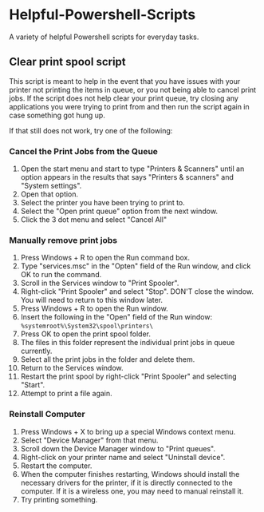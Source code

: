 # Helpful-Powershell-Scripts
A variety of helpful Powershell scripts for everyday tasks.

## Clear print spool script

This script is meant to help in the event that you have issues with your printer not printing the items in queue, or you not being able to cancel print jobs.
If the script does not help clear your print queue, try closing any applications you were trying to print from and then run the script again in case something got hung up.

If that still does not work, try one of the following:

### Cancel the Print Jobs from the Queue

1. Open the start menu and start to type "Printers & Scanners" until an option appears in the results that says "Printers & scanners" and "System settings".
2. Open that option.
3. Select the printer you have been trying to print to.
4. Select the "Open print queue" option from the next window.
5. Click the 3 dot menu and select "Cancel All"

### Manually remove print jobs

1. Press Windows + R to open the Run command box.
2. Type "services.msc" in the "Opten" field of the Run window, and click OK to run the command.
3. Scroll in the Services window to "Print Spooler".
4. Right-click "Print Spooler" and select "Stop". DON'T close the window. You will need to return to this window later.
5. Press Windows + R to open the Run window.
6. Insert the following in the "Open" field of the Run window: `%systemroot%\System32\spool\printers\`
7. Press OK to open the print spool folder.
8. The files in this folder represent the individual print jobs in queue currently.
9. Select all the print jobs in the folder and delete them.
10. Return to the Services window.
11. Restart the print spool by right-click "Print Spooler" and selecting "Start".
12. Attempt to print a file again.

### Reinstall Computer

1. Press Windows + X to bring up a special Windows context menu.
2. Select "Device Manager" from that menu.
3. Scroll down the Device Manager window to "Print queues".
4. Right-click on your printer name and select "Uninstall device".
5. Restart the computer.
6. When the computer finishes restarting, Windows should install the necessary drivers for the printer, if it is directly connected to the computer. If it is a wireless one, you may need to manual reinstall it.
7. Try printing something.
